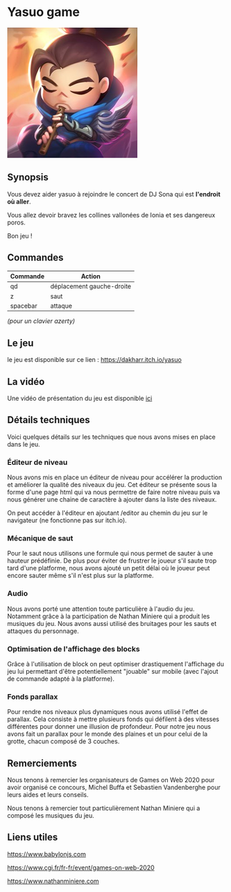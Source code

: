 # Yasuo game

![yasuo logo](resources/chibi_yasuo.jpg)

## Synopsis

Vous devez aider yasuo à rejoindre le concert de DJ Sona qui est **l'endroit où aller**. 

Vous allez devoir bravez les collines vallonées de Ionia et ses dangereux poros.

Bon jeu ! 

## Commandes

Commande | Action
-------------- | ----------------
qd | déplacement gauche-droite
z | saut
spacebar | attaque

*(pour un clavier azerty)*

## Le jeu

le jeu est disponible sur ce lien : https://dakharr.itch.io/yasuo

## La vidéo

Une vidéo de présentation du jeu est disponible [ici](https://youtu.be/qOd6T5icWsk)

## Détails techniques

Voici quelques détails sur les techniques que nous avons mises en place dans le jeu.

### Éditeur de niveau

Nous avons mis en place un éditeur de niveau pour accélérer la production et améliorer la qualité des niveaux du jeu.
Cet éditeur se présente sous la forme d'une page html qui va nous permettre de faire notre niveau puis va nous générer une chaine de caractère à ajouter dans la liste des niveaux.

On peut accéder à l'éditeur en ajoutant /editor au chemin du jeu sur le navigateur (ne fonctionne pas sur itch.io).

### Mécanique de saut

Pour le saut nous utilisons une formule qui nous permet de sauter à une hauteur prédéfinie. De plus pour éviter de frustrer le joueur s'il saute trop tard d'une platforme, nous avons ajouté un petit délai où le joueur peut encore sauter même s'il n'est plus sur la platforme.

### Audio

Nous avons porté une attention toute particulière à l'audio du jeu. Notamment grâce à la participation de Nathan Miniere qui a produit les musiques du jeu. Nous avons aussi utilisé des bruitages pour les sauts et attaques du personnage.

### Optimisation de l'affichage des blocks

Grâce à l'utilisation de block on peut optimiser drastiquement l'affichage du jeu lui permettant d'être potentiellement "jouable" sur mobile (avec l'ajout de commande adapté à la platforme).

### Fonds parallax

Pour rendre nos niveaux plus dynamiques nous avons utilisé l'effet de parallax. Cela consiste à mettre plusieurs fonds qui défilent à des vitesses différentes pour donner une illusion de profondeur. Pour notre jeu nous avons fait un parallax pour le monde des plaines et un pour celui de la grotte, chacun composé de 3 couches.

## Remerciements

Nous tenons à remercier les organisateurs de Games on Web 2020 pour avoir organisé ce concours, Michel Buffa et Sebastien Vandenberghe pour leurs aides et leurs conseils.

Nous tenons à remercier tout particulièrement Nathan Miniere qui a composé les musiques du jeu.

## Liens utiles

https://www.babylonjs.com

https://www.cgi.fr/fr-fr/event/games-on-web-2020

https://www.nathanminiere.com
